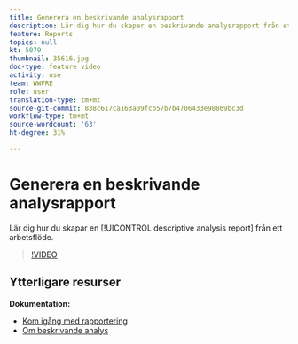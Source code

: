 ```yaml
---
title: Generera en beskrivande analysrapport
description: Lär dig hur du skapar en beskrivande analysrapport från ett arbetsflöde i Adobe Campaign Classic.
feature: Reports
topics: null
kt: 5079
thumbnail: 35616.jpg
doc-type: feature video
activity: use
team: WWFRE
role: user
translation-type: tm+mt
source-git-commit: 838c617ca163a09fcb57b7b4706433e98869bc3d
workflow-type: tm+mt
source-wordcount: '63'
ht-degree: 31%

---
```



# Generera en beskrivande analysrapport

Lär dig hur du skapar en [!UICONTROL descriptive analysis report] från ett arbetsflöde.

>[!VIDEO](https://video.tv.adobe.com/v/35616?quality=12)

## Ytterligare resurser

**Dokumentation:**

* [Kom igång med rapportering](https://docs.adobe.com/content/help/en/campaign-classic/using/reporting/reporting-in-adobe-campaign/about-adobe-campaign-reporting-tools.html)
* [Om beskrivande analys](https://docs.adobe.com/content/help/en/campaign-classic/using/reporting/analyzing-populations/about-descriptive-analysis.html)
